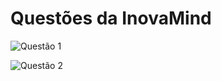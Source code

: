# Questões da InovaMind


![Questão 1](https://i.imgur.com/PWJAcJj.png)

![Questão 2](https://i.imgur.com/4OPaeEy.png)
